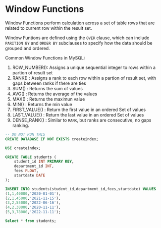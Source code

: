 # Window Functions

Window Functions perform calculation across a set of table rows that are related to current row within the result set.

Window Funtions are defined using the `OVER` clause, which can include `PARITION BY` and `ORDER BY` subclauses to specify how the data should be grouped and ordered.

Common Window Functions in MySQL:
1. ROW_NUMBER(): Assigns a unique sequential integer to rows within a partion of result set
2. RANK() : Assigns a rank to each row within a partion of result set, with gaps between ranks if there are ties
3. SUM() : Returns the sum of values
4. AVG() : Returns the average of the values
5. MAX() : Returns the maximun value
6. MIN() : Returns the min value
7. FIRST_VALUE() : Return the first value in an ordered Set of values
8. LAST_VALUE() : Return the last value in an ordered Set of values
9. DENSE_RANK() : Similar to `RANK`, but ranks are consecutive, no gaps ranking.

```sql
-- DO NOT RUN THIS
CREATE DATABASE IF NOT EXISTS createindex;

USE createindex;

CREATE TABLE students (
    student_id INT PRIMARY KEY,
    department_id INT,
    fees FLOAT,
    startdate DATE
);

INSERT INTO students(student_id,department_id,fees,startdate) VALUES
(1,1,40000,'2020-01-01'),
(2,1,45000,'2021-11-15'),
(3,2,55000,'2022-06-16'),
(4,2,30000,'2020-11-11'),
(5,3,78000,'2022-11-11');

Select * from students;
```


